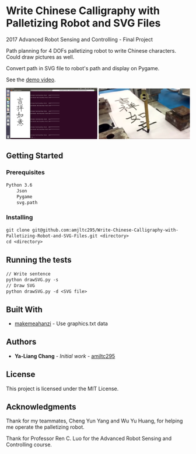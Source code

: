 # Write Chinese Calligraphy with Palletizing Robot and SVG Files

2017 Advanced Robot Sensing and Controlling - Final Project

Path planning for 4 DOFs palletizing robot to write Chinese characters. Could draw pictures as well.

Convert path in SVG file to robot's path and display on Pygame.

See the [demo video](https://www.youtube.com/watch?v=yH4Tf5Qy-iw&feature=youtu.be).

<img src="/calligraphy/images/program_example.png" alt="Drawing" style="width: 250px;"/>

<img src="/calligraphy/images/robot_writing.png" alt="Drawing" style="width: 250px;"/>



## Getting Started

### Prerequisites
```
Python 3.6
    Json
    Pygame
    svg.path
```

### Installing

```
git clone git@github.com:amjltc295/Write-Chinese-Calligraphy-with-Palletizing-Robot-and-SVG-Files.git <directory> 
cd <directory>
```


## Running the tests

```
// Write sentence
python drawSVG.py -s
// Draw SVG
python drawSVG.py -d <SVG file>
```


## Built With

* [makemeahanzi](https://github.com/skishore/makemeahanzi) - Use graphics.txt data



## Authors

* **Ya-Liang Chang** - *Initial work* - [amjltc295](https://github.com/amjltc295)



## License

This project is licensed under the MIT License.



## Acknowledgments

Thank for my teammates, Cheng Yun Yang and  Wu Yu Huang, for helping me operate the palletizing robot.

Thank for Professor Ren C. Luo for the Advanced Robot Sensing and Controlling course.


